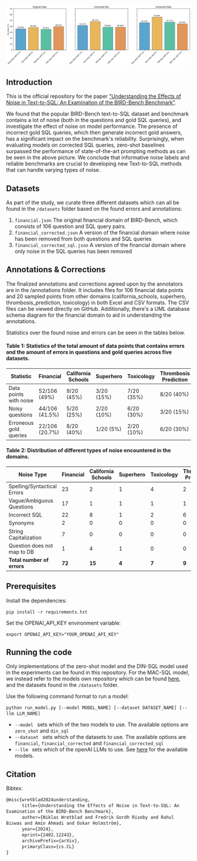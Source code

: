 ![](figures/model_results.png?raw=true)

## Introduction

This is the official repository for the paper ["Understanding the Effects of Noise in Text-to-SQL: An Examination of the BIRD-Bench Benchmark"](https://arxiv.org/abs/2402.12243).

We found that the popular BIRD-Bench text-to-SQL dataset and benchmark contains a lot of noise (both in the questions and gold SQL queries), and investigate the effect of noise on model performance. The presence of incorrect gold SQL queries, which then generate incorrect gold answers, has a significant impact on the benchmark's reliability. Surprisingly, when evaluating models on corrected SQL queries, zero-shot baselines surpassed the performance of state-of-the-art prompting methods as can be seen in the above picture. We conclude that informative noise labels and reliable benchmarks are crucial to developing new Text-to-SQL methods that can handle varying types of noise.

## Datasets

As part of the study, we curate three different datasets which can all be found in the `/datasets` folder based on the found errors and annotations: 

1. `financial.json` The original financial domain of BIRD-Bench, which consists of 106 question and SQL query pairs. 
2. `financial_corrected.json` A version of the financial domain where noise has been removed from both questions and SQL queries
3. `financial_corrected_sql.json` A version of the financial domain where only noise in the SQL queries has been removed

## Annotations & Corrections

The finalized annotations and corrections agreed upon by the annotators are in the /annotations folder. It includes files for 106 financial data points and 20 sampled points from other domains (california_schools, superhero, thrombosis_prediction, toxicology) in both Excel and CSV formats. The CSV files can be viewed directly on GitHub. Additionally, there's a UML database schema diagram for the financial domain to aid in understanding the annotations.

Statistics over the found noise and errors can be seen in the tables below. 

#### Table 1: Statistics of the total amount of data points that contains errors and the amount of errors in questions and gold queries across five datasets.

| **Statistic** | **Financial** | **California Schools** | **Superhero** | **Toxicology** | **Thrombosis Prediction** |
|---------------|---------------|------------------------|---------------|----------------|---------------------------|
| Data points with noise | 52/106 (49%) | 9/20 (45%) | 3/20 (15%) | 7/20 (35%) | 8/20 (40%) |
| Noisy questions | 44/106 (41.5%) | 5/20 (25%) | 2/20 (10%) | 6/20 (30%) | 3/20 (15%) |
| Erroneous gold queries | 22/106 (20.7%) | 8/20 (40%) | 1/20 (5%) | 2/20 (10%) | 6/20 (30%) |


#### Table 2: Distribution of different types of noise encountered in the domains.

| **Noise Type** | **Financial** | **California Schools** | **Superhero** | **Toxicology** | **Thrombosis Prediction** |
|----------------|---------------|------------------------|---------------|----------------|---------------------------|
| Spelling/Syntactical Errors | 23 | 2 | 1 | 4 | 2 |
| Vague/Ambiguous Questions | 17 | 1 | 1 | 1 | 1 |
| Incorrect SQL | 22 | 8 | 1 | 2 | 6 |
| Synonyms | 2 | 0 | 0 | 0 | 0 |
| String Capitalization | 7 | 0 | 0 | 0 | 0 |
| Question does not map to DB | 1 | 4 | 1 | 0 | 0 |
| **Total number of errors** | **72** | **15** | **4** | **7** | **9** |



## Prerequisites

Install the dependencies: 

```
pip install -r requirements.txt
```

Set the OPENAI_API_KEY environment variable: 

```
export OPENAI_API_KEY="YOUR_OPENAI_API_KEY"
```


## Running the code

Only implementations of the zero-shot model and the DIN-SQL model used in the experiments can be found in this repository. For the MAC-SQL model, we instead refer to the models own repository which can be found [here](https://github.com/wbbeyourself/MAC-SQL), and the datasets found in the `/datasets` folder.

Use the following command format to run a model:

```
python run_model.py [--model MODEL_NAME] [--dataset DATASET_NAME] [--llm LLM_NAME]
```

- `--model ` sets which of the two models to use. The available options are `zero_shot` and `din_sql`
- `--dataset ` sets which of the datasets to use. The available options are `financial`, `financial_corrected` and `financial_corrected_sql`
- `--llm ` sets which of the openAI LLMs to use. See [here](https://platform.openai.com/docs/models/overview) for the available models. 


## Citation

Bibtex:
```
@misc{wretblad2024understanding,
      title={Understanding the Effects of Noise in Text-to-SQL: An Examination of the BIRD-Bench Benchmark}, 
      author={Niklas Wretblad and Fredrik Gordh Riseby and Rahul Biswas and Amin Ahmadi and Oskar Holmström},
      year={2024},
      eprint={2402.12243},
      archivePrefix={arXiv},
      primaryClass={cs.CL}
}
```
